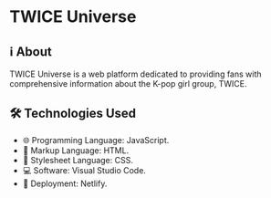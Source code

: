 # TWICE Universe

## ℹ️ About

TWICE Universe is a web platform dedicated to providing fans with comprehensive information about the K-pop girl group, TWICE.

## 🛠️ Technologies Used

- 🌐 Programming Language: JavaScript.
- 📄 Markup Language: HTML.
- 🎨 Stylesheet Language: CSS.
- 💻 Software: Visual Studio Code.
- 🚀 Deployment: Netlify.
